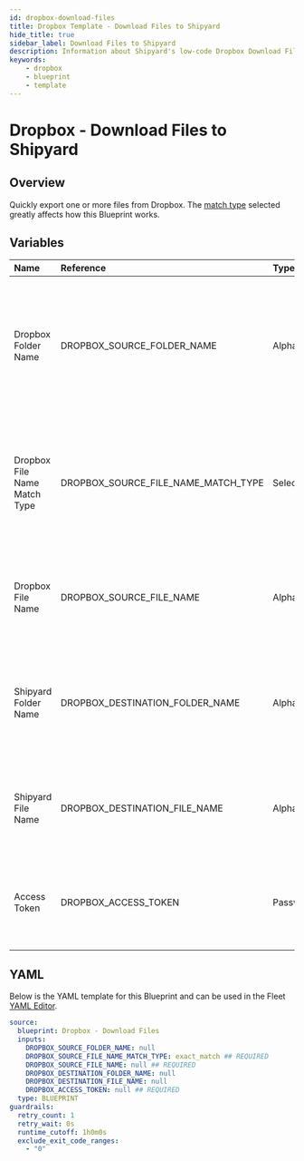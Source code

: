```yaml
---
id: dropbox-download-files
title: Dropbox Template - Download Files to Shipyard
hide_title: true
sidebar_label: Download Files to Shipyard
description: Information about Shipyard's low-code Dropbox Download Files to Shipyard blueprint. Quickly export one or more files from your Dropbox account. 
keywords:
    - dropbox
    - blueprint
    - template
---
```


# Dropbox - Download Files to Shipyard

## Overview
Quickly export one or more files from Dropbox. The [match type](https://www.shipyardapp.com/docs/reference/blueprint-library/match-type/) selected greatly affects how this Blueprint works.

## Variables

| Name | Reference | Type | Required | Default | Options | Description |
|:-----|:----------|:-----|:---------|:--------|:--------|:------------|
| Dropbox Folder Name | DROPBOX_SOURCE_FOLDER_NAME  | Alphanumeric |:heavy_minus_sign: | - | - | Name of the folder where the file is stored in Dropbox. Leaving blank will look for the file in the root directory of Dropbox. |
| Dropbox File Name Match Type | DROPBOX_SOURCE_FILE_NAME_MATCH_TYPE  | Select |:white_check_mark: | `exact_match` | Exact Match: `exact_match`<br></br><br></br>Regex Match: `regex_match`<br></br><br></br> | Determines if the text in "Dropbox File Name" will look for one file with exact match, or multiple files using regex. |
| Dropbox File Name | DROPBOX_SOURCE_FILE_NAME  | Alphanumeric |:white_check_mark: | - | - | Name of the target file in Dropbox. Can be regex if "Match Type" is set accordingly. |
| Shipyard Folder Name | DROPBOX_DESTINATION_FOLDER_NAME  | Alphanumeric |:heavy_minus_sign: | - | - | Folder where the file(s) should be downloaded. Leaving blank will place the file in the home directory. |
| Shipyard File Name | DROPBOX_DESTINATION_FILE_NAME  | Alphanumeric |:heavy_minus_sign: | - | - | What to name the file(s) being downloaded. If left blank, defaults to the original file name(s). |
| Access Token | DROPBOX_ACCESS_TOKEN  | Password |:white_check_mark: | - | - | Access token, with no expiration, to access your Dropbox files. |


## YAML
Below is the YAML template for this Blueprint and can be used in the Fleet [YAML Editor](../../reference/fleets/yaml-editor.md).
```yaml
source:
  blueprint: Dropbox - Download Files
  inputs:
    DROPBOX_SOURCE_FOLDER_NAME: null 
    DROPBOX_SOURCE_FILE_NAME_MATCH_TYPE: exact_match ## REQUIRED
    DROPBOX_SOURCE_FILE_NAME: null ## REQUIRED
    DROPBOX_DESTINATION_FOLDER_NAME: null 
    DROPBOX_DESTINATION_FILE_NAME: null 
    DROPBOX_ACCESS_TOKEN: null ## REQUIRED
  type: BLUEPRINT
guardrails:
  retry_count: 1
  retry_wait: 0s
  runtime_cutoff: 1h0m0s
  exclude_exit_code_ranges:
    - "0"
```
